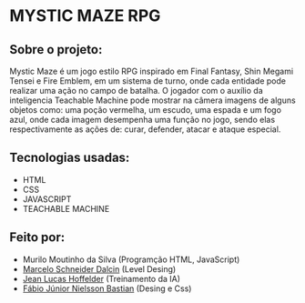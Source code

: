 # MYSTIC MAZE RPG 

## Sobre o projeto:
Mystic Maze é um jogo estilo RPG inspirado em Final Fantasy, Shin Megami Tensei e Fire Emblem, em um sistema de turno, onde cada entidade pode realizar uma ação no campo de batalha. O jogador com o auxílio da inteligencia Teachable Machine pode mostrar na câmera imagens de alguns objetos como: uma poção vermelha, um escudo, uma espada e um fogo azul, onde cada imagem desempenha uma função no jogo, sendo elas respectivamente as ações de: curar, defender, atacar e ataque especial. 

## Tecnologias usadas:
- HTML
- CSS
- JAVASCRIPT
- TEACHABLE MACHINE

## Feito por:
- Murilo Moutinho da Silva (Programção HTML, JavaScript)
- [Marcelo Schneider Dalcin](https://github.com/marselosd) (Level Desing)
- [Jean Lucas Hoffelder](https://github.com/jeanHoffelder) (Treinamento da IA)
- [Fábio Júnior Nielsson Bastian](https://github.com/FabioBastian) (Desing e Css)
